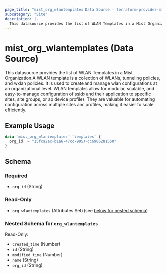 ```yaml
---
page_title: "mist_org_wlantemplates Data Source - terraform-provider-mist"
subcategory: "Site"
description: |-
  This datasource provides the list of WLAN Templates in a Mist Organization.A WLAN template is a collection of WLANs, tunneling policies, and wxlan policies. It is used to create and manage wlan configurations at an organizational level. WLAN templates allow for modular, scalable, and easy-to-manage configuration of ssids and their application to specific sites, site groups, or ap device profiles. They are valuable for automating configuration across multiple sites and profiles, making it easier to scale efficiently.
---
```


# mist_org_wlantemplates (Data Source)

This datasource provides the list of WLAN Templates in a Mist Organization.A WLAN template is a collection of WLANs, tunneling policies, and wxlan policies. It is used to create and manage wlan configurations at an organizational level. WLAN templates allow for modular, scalable, and easy-to-manage configuration of ssids and their application to specific sites, site groups, or ap device profiles. They are valuable for automating configuration across multiple sites and profiles, making it easier to scale efficiently.


## Example Usage

```terraform
data "mist_org_wlantemplates" "templates" {
  org_id  = "15fca2ac-b1a6-47cc-9953-cc6906281550"
}
```

<!-- schema generated by tfplugindocs -->
## Schema

### Required

- `org_id` (String)

### Read-Only

- `org_wlantemplates` (Attributes Set) (see [below for nested schema](#nestedatt--org_wlantemplates))

<a id="nestedatt--org_wlantemplates"></a>
### Nested Schema for `org_wlantemplates`

Read-Only:

- `created_time` (Number)
- `id` (String)
- `modified_time` (Number)
- `name` (String)
- `org_id` (String)